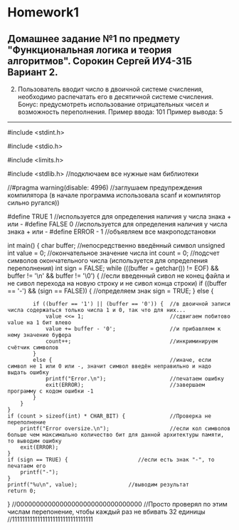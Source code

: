 # Homework1
Домашнее задание №1 по предмету "Функциональная логика и теория алгоритмов".
Сорокин Сергей ИУ4-31Б Вариант 2.
---------------------------------------------------------------------------
2. Пользователь вводит число в двоичной системе счисления, необходимо распечатать его в десятичной системе счисления.
Бонус: предусмотреть использование отрицательных чисел и возможность переполнения.
Пример ввода: 101
Пример вывода: 5
---------------------------------------------------------------------------

#include <stdint.h>

#include <stdio.h>

#include <limits.h>

#include <stdlib.h> //подключаем все нужные нам библиотеки

//#pragma warning(disable: 4996) //заглушаем предупреждения компилятора (в начале программа использовала scanf и компилятор сильно ругался))

#define TRUE 1   //используется для определения наличия у числа знака + или - 
#define FALSE 0  //используется для определения наличия у числа знака + или -
#define ERROR - 1   //объявляем все макроподстановки

int main() {
    char buffer; //непосредственно введённый символ
    unsigned int value = 0; //окончательное значение числа
    int count = 0; //подсчет символов окончательного числа (используется для определения переполнения) 
    int sign = FALSE;
    while (((buffer = getchar()) != EOF) && buffer != '\n' && buffer != '\0') {  //если введенный сивол не конец файла и не сивол перехода на новую строку и не сивол конца строки) 
        if ((buffer == '-') && (sign == FALSE)) { //определяем знак
            sign = TRUE;
        }
        else {

            if ((buffer == '1') || (buffer == '0')) {  //в двоичной записи числа содержаться только числа 1 и 0, так что для них...
                value <<= 1;                           //сдвигаем побитово value на 1 бит влево
                value += buffer - '0';                 //и прибавляем к нему значение буфера
                count++;                               //инкриминируем счётчик символов
            }
            else {                                     //иначе, если символ не 1 или 0 или -, значит символ введён неправильно и надо выдать ошибку 
                printf("Error.\n");                    //печатаем ошибку
                exit(ERROR);                           //завершаем программу с кодом ошибки -1
            }
        }
    }                                                  
    if (count > sizeof(int) * CHAR_BIT) {              //Проверка не переполнение
        printf("Error oversize.\n");                   //если кол символов больше чем максимально количество бит для данной архитектуры памяти, то выводим ошибку
        exit(ERROR);
    }
    if (sign == TRUE) {                      //если есть знак "-", то печатаем его
        printf("-");
    }
    printf("%u\n", value);                //выводим результат
    return 0;
}
//00000000000000000000000000000000       //Просто проверял по этим числам перепонение, чтобы каждый раз не вбивать 32 единицы
//11111111111111111111111111111111

